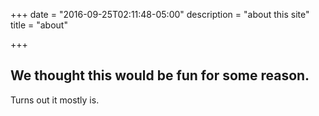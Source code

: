 +++
date = "2016-09-25T02:11:48-05:00"
description = "about this site"
title = "about"

+++

## We thought this would be fun for some reason.
Turns out it mostly is.
